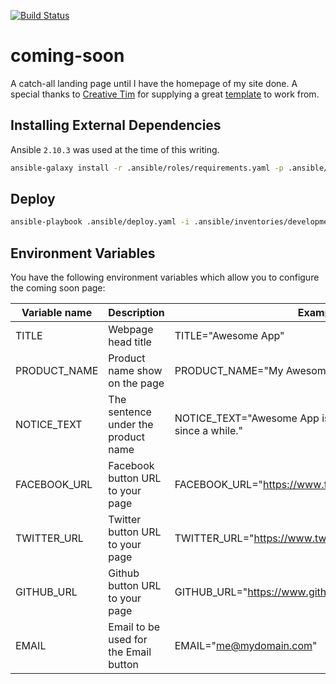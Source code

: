 [![Build Status](https://drone.kiwi-labs.net/api/badges/Diesel-Net/coming-soon/status.svg)](https://drone.kiwi-labs.net/Diesel-Net/coming-soon)

# coming-soon
A catch-all landing page until I have the homepage of my site done. A special thanks to [Creative Tim](http://www.creative-tim.com) for supplying a great [template](https://www.creative-tim.com/product/coming-sssoon-page) to work from.

## Installing External Dependencies
Ansible `2.10.3` was used at the time of this writing.
```bash
ansible-galaxy install -r .ansible/roles/requirements.yaml -p .ansible/roles --force
```

## Deploy
```bash
ansible-playbook .ansible/deploy.yaml -i .ansible/inventories/development/hosts --vault-id ~/.tokens/vault.txt
```

## Environment Variables

You have the following environment variables which allow you to configure the
coming soon page:

| Variable name | Description                           | Example                                                                |
|---------------|---------------------------------------|------------------------------------------------------------------------|
| TITLE         | Webpage head title                    | TITLE="Awesome App"                                                    |
| PRODUCT_NAME  | Product name show on the page         | PRODUCT_NAME="My Awesome App"                                          |
| NOTICE_TEXT   | The sentence under the product name   | NOTICE_TEXT="Awesome App is what you were looking for since a while."  |
| FACEBOOK_URL  | Facebook button URL to your page      | FACEBOOK_URL="https://www.facebook.com/awesomeapp"                     |
| TWITTER_URL   | Twitter button URL to your page       | TWITTER_URL="https://www.twitter.com/awesomeapp"                       |
| GITHUB_URL    | Github button URL to your page        | GITHUB_URL="https://www.github.com/awesomeapp"                         |
| EMAIL         | Email to be used for the Email button | EMAIL="me@mydomain.com"                                                |

